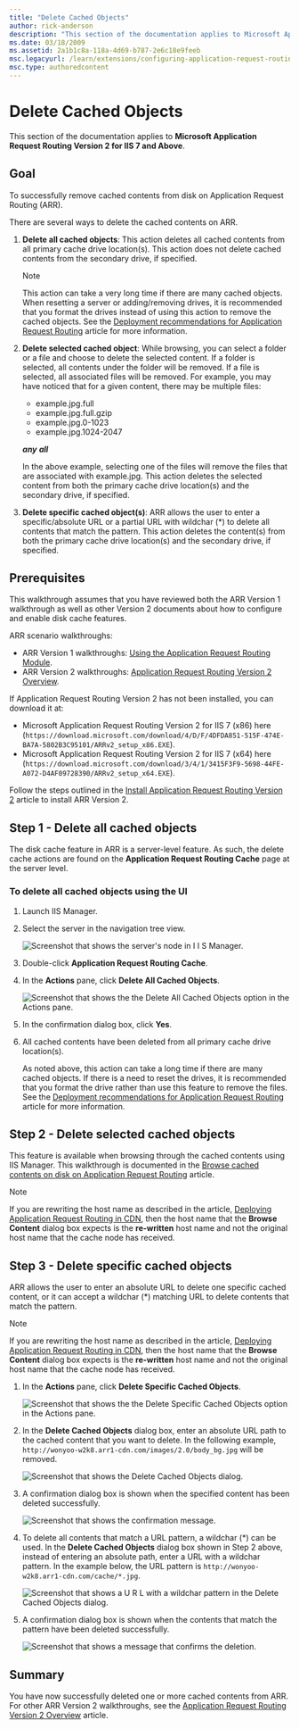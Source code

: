 ```yaml
---
title: "Delete Cached Objects"
author: rick-anderson
description: "This section of the documentation applies to Microsoft Application Request Routing Version 2 for IIS 7 and Above. Goal To successfully remove cached content..."
ms.date: 03/18/2009
ms.assetid: 2a1b1c8a-118a-4d69-b787-2e6c18e9feeb
msc.legacyurl: /learn/extensions/configuring-application-request-routing-arr/delete-cached-objects
msc.type: authoredcontent
---
```

# Delete Cached Objects

This section of the documentation applies to **Microsoft Application Request Routing Version 2 for IIS 7 and Above**.

## Goal

To successfully remove cached contents from disk on Application Request Routing (ARR).

There are several ways to delete the cached contents on ARR.

1. **Delete all cached objects**: This action deletes all cached contents from all primary cache drive location(s). This action does not delete cached contents from the secondary drive, if specified.

   > [!NOTE]
   > This action can take a very long time if there are many cached objects. When resetting a server or adding/removing drives, it is recommended that you format the drives instead of using this action to remove the cached objects. See the [Deployment recommendations for Application Request Routing](../installing-application-request-routing-arr/deployment-recommendations-for-application-request-routing.md) article for more information.
2. **Delete selected cached object**: While browsing, you can select a folder or a file and choose to delete the selected content. If a folder is selected, all contents under the folder will be removed. If a file is selected, all associated files will be removed. For example, you may have noticed that for a given content, there may be multiple files:

   - example.jpg.full
   - example.jpg.full.gzip
   - example.jpg.0-1023
   - example.jpg.1024-2047

   ***any*** ***all***

   In the above example, selecting one of the files will remove the files that are associated with example.jpg. This action deletes the selected content from both the primary cache drive location(s) and the secondary drive, if specified.
3. **Delete specific cached object(s)**: ARR allows the user to enter a specific/absolute URL or a partial URL with wildchar (\*) to delete all contents that match the pattern. This action deletes the content(s) from both the primary cache drive location(s) and the secondary drive, if specified.

## Prerequisites

This walkthrough assumes that you have reviewed both the ARR Version 1 walkthrough as well as other Version 2 documents about how to configure and enable disk cache features.

ARR scenario walkthroughs:

- ARR Version 1 walkthroughs: [Using the Application Request Routing Module](../planning-for-arr/using-the-application-request-routing-module.md).
- ARR Version 2 walkthroughs: [Application Request Routing Version 2 Overview](../planning-for-arr/application-request-routing-version-2-overview.md).

If Application Request Routing Version 2 has not been installed, you can download it at:

- Microsoft Application Request Routing Version 2 for IIS 7 (x86) here (`https://download.microsoft.com/download/4/D/F/4DFDA851-515F-474E-BA7A-5802B3C95101/ARRv2_setup_x86.EXE`).
- Microsoft Application Request Routing Version 2 for IIS 7 (x64) here (`https://download.microsoft.com/download/3/4/1/3415F3F9-5698-44FE-A072-D4AF09728390/ARRv2_setup_x64.EXE`).

Follow the steps outlined in the [Install Application Request Routing Version 2](../installing-application-request-routing-arr/install-application-request-routing-version-2.md) article to install ARR Version 2.

## Step 1 - Delete all cached objects

The disk cache feature in ARR is a server-level feature. As such, the delete cache actions are found on the **Application Request Routing Cache** page at the server level.

### To delete all cached objects using the UI

1. Launch IIS Manager.
2. Select the server in the navigation tree view.

    ![Screenshot that shows the server's node in I I S Manager.](delete-cached-objects/_static/image1.jpg)
3. Double-click **Application Request Routing Cache**.
4. In the **Actions** pane, click **Delete All Cached Objects**.

    ![Screenshot that shows the the Delete All Cached Objects option in the Actions pane.](delete-cached-objects/_static/image2.jpg)
5. In the confirmation dialog box, click **Yes**.
6. All cached contents have been deleted from all primary cache drive location(s).

   As noted above, this action can take a long time if there are many cached objects. If there is a need to reset the drives, it is recommended that you format the drive rather than use this feature to remove the files. See the [Deployment recommendations for Application Request Routing](../installing-application-request-routing-arr/deployment-recommendations-for-application-request-routing.md) article for more information.

## Step 2 - Delete selected cached objects

This feature is available when browsing through the cached contents using IIS Manager. This walkthrough is documented in the [Browse cached contents on disk on Application Request Routing](browse-cached-contents-on-disk-on-application-request-routing.md) article.

> [!NOTE]
> If you are rewriting the host name as described in the article, [Deploying Application Request Routing in CDN](../installing-application-request-routing-arr/deploying-application-request-routing-in-cdn.md), then the host name that the **Browse Content** dialog box expects is the **re-written** host name and not the original host name that the cache node has received.

## Step 3 - Delete specific cached objects

ARR allows the user to enter an absolute URL to delete one specific cached content, or it can accept a wildchar (\*) matching URL to delete contents that match the pattern.

> [!NOTE]
> If you are rewriting the host name as described in the article, [Deploying Application Request Routing in CDN](../installing-application-request-routing-arr/deploying-application-request-routing-in-cdn.md), then the host name that the **Browse Content** dialog box expects is the **re-written** host name and not the original host name that the cache node has received.

1. In the **Actions** pane, click **Delete Specific Cached Objects**.

   ![Screenshot that shows the the Delete Specific Cached Objects option in the Actions pane.](delete-cached-objects/_static/image2.jpg)
2. In the **Delete Cached Objects** dialog box, enter an absolute URL path to the cached content that you want to delete. In the following example, `http://wonyoo-w2k8.arr1-cdn.com/images/2.0/body_bg.jpg` will be removed.

   ![Screenshot that shows the Delete Cached Objects dialog.](delete-cached-objects/_static/image4.jpg)
3. A confirmation dialog box is shown when the specified content has been deleted successfully.

   ![Screenshot that shows the confirmation message.](delete-cached-objects/_static/image6.jpg)
4. To delete all contents that match a URL pattern, a wildchar (\*) can be used. In the **Delete Cached Objects** dialog box shown in Step 2 above, instead of entering an absolute path, enter a URL with a wildchar pattern. In the example below, the URL pattern is `http://wonyoo-w2k8.arr1-cdn.com/cache/*.jpg`.

   ![Screenshot that shows a U R L with a wildchar pattern in the Delete Cached Objects dialog.](delete-cached-objects/_static/image8.jpg)
5. A confirmation dialog box is shown when the contents that match the pattern have been deleted successfully.

   ![Screenshot that shows a message that confirms the deletion.](delete-cached-objects/_static/image6.jpg)

## Summary

You have now successfully deleted one or more cached contents from ARR. For other ARR Version 2 walkthroughs, see the [Application Request Routing Version 2 Overview](../planning-for-arr/application-request-routing-version-2-overview.md) article.
